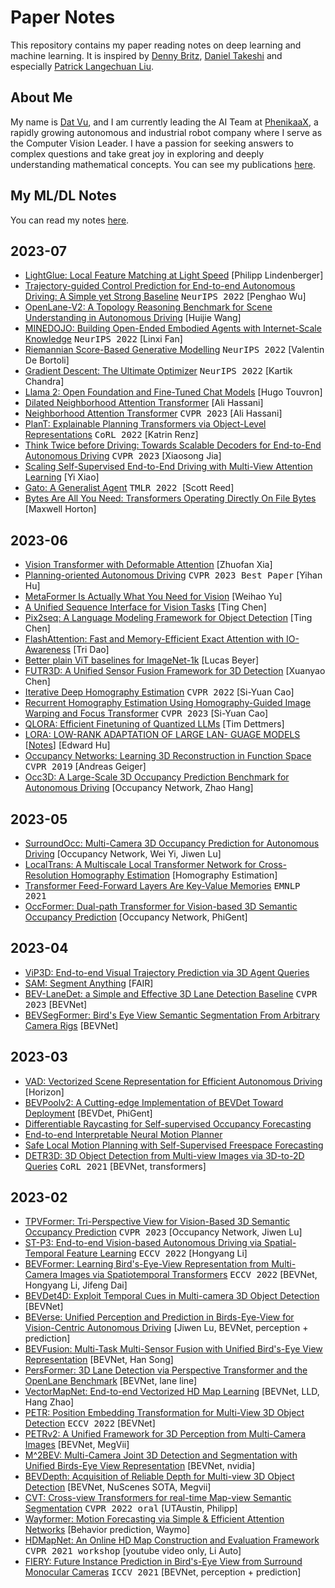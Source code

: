 # Paper Notes
This repository contains my paper reading notes on deep learning and machine learning. It is inspired by [Denny Britz](https://github.com/dennybritz/deeplearning-papernotes), [Daniel Takeshi](https://github.com/DanielTakeshi/Paper_Notes) and especially [Patrick Langechuan Liu](https://www.linkedin.com/in/patrick-llgc/).

## About Me
My name is [Dat Vu](https://www.linkedin.com/in/datvuthanh), and I am currently leading the AI Team at [PhenikaaX](https://phenikaa-x.com), a rapidly growing autonomous and industrial robot company where I serve as the Computer Vision Leader. I have a passion for seeking answers to complex questions and take great joy in exploring and deeply understanding mathematical concepts. You can see my publications [here](https://scholar.google.com/citations?user=F2RswlkAAAAJ&hl=vi&oi=ao).

## My ML/DL Notes

You can read my notes [here](notes/start.md).

## 2023-07

- [LightGlue: Local Feature Matching at Light Speed](https://arxiv.org/abs/2306.13643) [Philipp Lindenberger]
- [Trajectory-guided Control Prediction for End-to-end Autonomous Driving: A Simple yet Strong Baseline](https://arxiv.org/pdf/2206.08129.pdf) <kbd>NeurIPS 2022</kbd> [Penghao Wu]
- [OpenLane-V2: A Topology Reasoning Benchmark for Scene Understanding in Autonomous Driving](https://arxiv.org/abs/2304.10440) [Huijie Wang]
- [MINEDOJO: Building Open-Ended Embodied Agents with Internet-Scale Knowledge](https://proceedings.neurips.cc/paper_files/paper/2022/file/74a67268c5cc5910f64938cac4526a90-Paper-Datasets_and_Benchmarks.pdf) <kbd>NeurIPS 2022</kbd> [Linxi Fan]
- [Riemannian Score-Based Generative Modelling](https://proceedings.neurips.cc/paper_files/paper/2022/file/105112d52254f86d5854f3da734a52b4-Paper-Conference.pdf) <kbd>NeurIPS 2022</kbd> [Valentin De Bortoli]
- [Gradient Descent: The Ultimate Optimizer](https://proceedings.neurips.cc/paper_files/paper/2022/file/36ce475705c1dc6c50a5956cedff3d01-Paper-Conference.pdf) <kbd>NeurIPS 2022</kbd> [Kartik Chandra]
- [Llama 2: Open Foundation and Fine-Tuned Chat Models](https://scontent-hkg4-1.xx.fbcdn.net/v/t39.2365-6/10000000_663429262362723_1696968207443577320_n.pdf?_nc_cat=101&ccb=1-7&_nc_sid=3c67a6&_nc_ohc=5ol-jUSglG4AX9l70Cd&_nc_ht=scontent-hkg4-1.xx&oh=00_AfBZLk5cJwQAsa7G6JIbzCTUZhJpUzNyfgAPpg391bbdrA&oe=64BBB691) [Hugo Touvron]
- [Dilated Neighborhood Attention Transformer](https://arxiv.org/abs/2209.15001) [Ali Hassani]
- [Neighborhood Attention Transformer](https://arxiv.org/abs/2204.07143) <kbd>CVPR 2023</kbd> [Ali Hassani]
- [PlanT: Explainable Planning Transformers via Object-Level Representations](https://arxiv.org/abs/2210.14222) <kbd>CoRL 2022</kbd> [Katrin Renz]
- [Think Twice before Driving: Towards Scalable Decoders for End-to-End Autonomous Driving](https://arxiv.org/abs/2305.06242) <kbd>CVPR 2023</kbd> [Xiaosong Jia]
- [Scaling Self-Supervised End-to-End Driving with Multi-View Attention Learning](https://arxiv.org/abs/2302.03198) [Yi Xiao]
- [Gato: A Generalist Agent](https://arxiv.org/abs/2205.06175) <kbd>TMLR 2022 </kbd> [Scott Reed]
- [Bytes Are All You Need: Transformers Operating Directly On File Bytes](https://arxiv.org/abs/2306.00238) [Maxwell Horton]

## 2023-06

- [Vision Transformer with Deformable Attention](https://arxiv.org/abs/2201.00520) [Zhuofan Xia]
- [Planning-oriented Autonomous Driving](https://arxiv.org/abs/2212.10156) <kbd>CVPR 2023 Best Paper</kbd> [Yihan Hu]
- [MetaFormer Is Actually What You Need for Vision](https://arxiv.org/abs/2111.11418) [Weihao Yu]
- [A Unified Sequence Interface for Vision Tasks](https://arxiv.org/pdf/2206.07669.pdf) [Ting Chen]
- [Pix2seq: A Language Modeling Framework for Object Detection](https://arxiv.org/abs/2109.10852) [Ting Chen]
- [FlashAttention: Fast and Memory-Efficient Exact Attention with IO-Awareness](https://arxiv.org/pdf/2205.14135.pdf) [Tri Dao]
- [Better plain ViT baselines for ImageNet-1k](https://arxiv.org/pdf/2205.01580.pdf) [Lucas Beyer]
- [FUTR3D: A Unified Sensor Fusion Framework for 3D Detection](https://arxiv.org/pdf/2203.10642.pdf) [Xuanyao Chen]
- [Iterative Deep Homography Estimation](https://arxiv.org/pdf/2203.15982.pdf) <kbd>CVPR 2022</kbd> [Si-Yuan Cao]
- [Recurrent Homography Estimation Using Homography-Guided Image Warping and Focus Transformer](https://openaccess.thecvf.com/content/CVPR2023/papers/Cao_Recurrent_Homography_Estimation_Using_Homography-Guided_Image_Warping_and_Focus_Transformer_CVPR_2023_paper.pdf) <kbd>CVPR 2023</kbd> [Si-Yuan Cao]
- [QLORA: Efficient Finetuning of Quantized LLMs](https://arxiv.org/pdf/2305.14314v1.pdf) [Tim Dettmers]
- [LORA: LOW-RANK ADAPTATION OF LARGE LAN- GUAGE MODELS](https://arxiv.org/pdf/2106.09685.pdf) [[Notes](notes/lora.md)] [Edward Hu]
- [Occupancy Networks: Learning 3D Reconstruction in Function Space](https://arxiv.org/abs/1812.03828) <kbd>CVPR 2019</kbd> [Andreas Geiger]
- [Occ3D: A Large-Scale 3D Occupancy Prediction Benchmark for Autonomous Driving](https://arxiv.org/abs/2304.14365) [Occupancy Network, Zhao Hang]

## 2023-05

- [SurroundOcc: Multi-Camera 3D Occupancy Prediction for Autonomous Driving](https://arxiv.org/abs/2303.09551) [Occupancy Network, Wei Yi, Jiwen Lu]
- [LocalTrans: A Multiscale Local Transformer Network for Cross-Resolution Homography Estimation](https://arxiv.org/abs/2106.04067) [Homography Estimation]
- [Transformer Feed-Forward Layers Are Key-Value Memories](https://arxiv.org/abs/2012.14913) <kbd>EMNLP 2021</kbd>
- [OccFormer: Dual-path Transformer for Vision-based 3D Semantic Occupancy Prediction](https://arxiv.org/abs/2304.05316) [Occupancy Network, PhiGent]

## 2023-04

- [ViP3D: End-to-end Visual Trajectory Prediction via 3D Agent Queries](https://arxiv.org/abs/2208.01582)
- [SAM: Segment Anything](https://arxiv.org/abs/2304.02643) [FAIR]
- [BEV-LaneDet: a Simple and Effective 3D Lane Detection Baseline](https://arxiv.org/abs/2210.06006) <kbd>CVPR 2023</kbd> [BEVNet]
- [BEVSegFormer: Bird's Eye View Semantic Segmentation From Arbitrary Camera Rigs](https://arxiv.org/abs/2203.04050) [BEVNet]

## 2023-03

- [VAD: Vectorized Scene Representation for Efficient Autonomous Driving](https://arxiv.org/abs/2303.12077) [Horizon]
- [BEVPoolv2: A Cutting-edge Implementation of BEVDet Toward Deployment](https://arxiv.org/abs/2211.17111) [BEVDet, PhiGent]
- [Differentiable Raycasting for Self-supervised Occupancy Forecasting](https://www.ecva.net/papers/eccv_2022/papers_ECCV/html/1105_ECCV_2022_paper.php)
- [End-to-end Interpretable Neural Motion Planner](https://arxiv.org/abs/2101.06679)
- [Safe Local Motion Planning with Self-Supervised Freespace Forecasting](https://openaccess.thecvf.com/content/CVPR2021/papers/Hu_Safe_Local_Motion_Planning_With_Self-Supervised_Freespace_Forecasting_CVPR_2021_paper.pdf)
- [DETR3D: 3D Object Detection from Multi-view Images via 3D-to-2D Queries](https://arxiv.org/abs/2110.06922) <kbd>CoRL 2021</kbd> [BEVNet, transformers]

## 2023-02

- [TPVFormer: Tri-Perspective View for Vision-Based 3D Semantic Occupancy Prediction](https://arxiv.org/abs/2302.07817) <kbd>CVPR 2023</kbd> [Occupancy Network, Jiwen Lu]
- [ST-P3: End-to-end Vision-based Autonomous Driving via Spatial-Temporal Feature Learning](https://arxiv.org/abs/2207.07601) <kbd>ECCV 2022</kbd> [Hongyang Li]
- [BEVFormer: Learning Bird's-Eye-View Representation from Multi-Camera Images via Spatiotemporal Transformers](https://arxiv.org/abs/2203.17270)  <kbd>ECCV 2022</kbd> [BEVNet, Hongyang Li, Jifeng Dai]
- [BEVDet4D: Exploit Temporal Cues in Multi-camera 3D Object Detection](https://arxiv.org/abs/2203.17054) [BEVNet]
- [BEVerse: Unified Perception and Prediction in Birds-Eye-View for Vision-Centric Autonomous Driving](https://arxiv.org/abs/2205.09743) [Jiwen Lu, BEVNet, perception + prediction]
- [BEVFusion: Multi-Task Multi-Sensor Fusion with Unified Bird's-Eye View Representation](https://arxiv.org/abs/2205.13542) [BEVNet, Han Song]
- [PersFormer: 3D Lane Detection via Perspective Transformer and the OpenLane Benchmark](https://arxiv.org/abs/2203.11089) [BEVNet, lane line]
- [VectorMapNet: End-to-end Vectorized HD Map Learning](https://arxiv.org/abs/2206.08920) [BEVNet, LLD, Hang Zhao]
- [PETR: Position Embedding Transformation for Multi-View 3D Object Detection](https://arxiv.org/abs/2203.05625) <kbd>ECCV 2022</kbd> [BEVNet]
- [PETRv2: A Unified Framework for 3D Perception from Multi-Camera Images](https://arxiv.org/abs/2206.01256) [BEVNet, MegVii]
- [M^2BEV: Multi-Camera Joint 3D Detection and Segmentation with Unified Birds-Eye View Representation](https://arxiv.org/abs/2204.05088) [BEVNet, nvidia]
- [BEVDepth: Acquisition of Reliable Depth for Multi-view 3D Object Detection](https://arxiv.org/abs/2206.10092) [BEVNet, NuScenes SOTA, Megvii]
- [CVT: Cross-view Transformers for real-time Map-view Semantic Segmentation](https://arxiv.org/abs/2205.02833) <kbd>CVPR 2022 oral</kbd> [UTAustin, Philipp]
- [Wayformer: Motion Forecasting via Simple & Efficient Attention Networks](https://arxiv.org/abs/2207.05844) [Behavior prediction, Waymo]
- [HDMapNet: An Online HD Map Construction and Evaluation Framework](https://arxiv.org/abs/2107.06307) <kbd>CVPR 2021 workshop</kbd> [youtube video only, Li Auto]
- [FIERY: Future Instance Prediction in Bird's-Eye View from Surround Monocular Cameras](https://arxiv.org/abs/2104.10490) <kbd>ICCV 2021</kbd> [BEVNet, perception + prediction]
